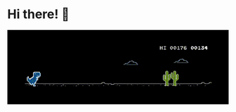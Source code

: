 # Hi there! 👋

<a href="https://chromedino.com">
  <picture>
    <img alt="Dino Game" src="./images/dino.gif" width="600" />
  </picture>
</a>